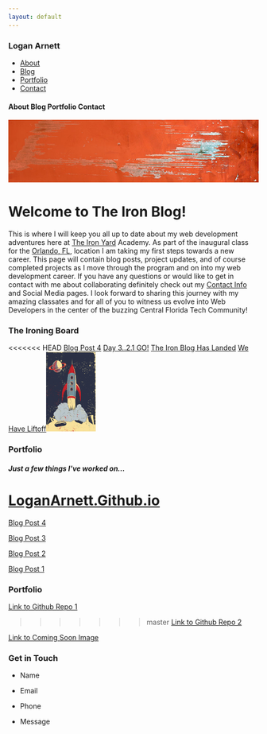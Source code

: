 ```yaml
---
layout: default
---
```

### Logan Arnett

<div id="navbar" style="display: inline;">
    <ul>
        <li><a href="/">About</a></li>
        <li><a href="/">Blog</a></li>
        <li><a href="/">Portfolio</a></li>
        <li><a href="/">Contact</a></li>
    </ul>
</div>

#### About Blog Portfolio Contact

<div id ="banner"><img src="images/paintbg.jpg" alt="images/wolvevo.png" width="auto"></div>

# Welcome to The Iron Blog!
This is where I will keep you all up to date about my web development
adventures here at [The Iron Yard](http://theironyard.com/) Academy. As part
of the inaugural class for the [Orlando, FL](http://theironyard.com/locations/orlando/), location I
am taking my first steps towards a new career. This page will contain blog posts,
project updates, and of course completed projects as I move through the program
and on into my web development career. If you have any questions or would like 
to get in contact with me about collaborating definitely check out my [Contact Info](#contact)
and Social Media pages. I look forward to sharing this journey with my amazing
classates and for all of you to witness us evolve into Web Developers in the 
center of the buzzing Central Florida Tech Community!

### The Ironing Board
<<<<<<< HEAD
[Blog Post 4](/)
[Day 3..2.1 GO!](/2014/09/24/Day-3-2-1-Go)
[The Iron Blog Has Landed](/2014/09/23/The-Iron-Blog-Has-Landed)
[We Have Liftoff](/2014/09/22/We-Have-Liftoff)<img src="images/liftoff.png" alt="" width="100" height="160">

### Portfolio
##### Just a few things I've worked on...
[LoganArnett.Github.io](https://github.com/LoganArnett/LoganArnett.github.io)
=======

[Blog Post 4](/)

[Blog Post 3](/)

[Blog Post 2](/)

[Blog Post 1](/)

### Portfolio

[Link to Github Repo 1](/)

>>>>>>> master
[Link to Github Repo 2](/)

[Link to Coming Soon Image](/)

### Get in Touch

* Name

* Email
 
* Phone

* Message







